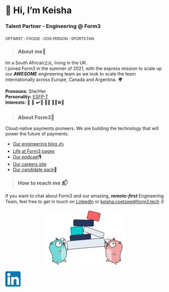 
# 👋 Hi, I’m Keisha
### Talent Partner - Engineering @ Form3<br> 
<sub>OPTIMIST ▫️ FOODIE ▫️ DOG PERSON ▫️ SPORTS FAN</sub>

>### About me👩

Im a South African🇿🇦, living in the UK.<br> I joined Form3 in the summer of 2021, with the express mission to scale up our ***AWESOME*** engineering team as we look to scale the team internationally across Europe, Canada and Argentina. 🌍

**Pronouns**: She/Her<br>
**Personality:** [ESFP-T](https://www.16personalities.com/esfp-personality)<br>
**Interests:** 🐶 🍣 🛩🌴 🧘‍♀️ 🏑🏉⚽️🏏
<div style="page-break-after: always;"></div>

>### About Form3🦄
Cloud-native payments pioneers. We are building the technology that will power the future of payments.<br>

<!-- Add anything to say to candidates below-->

- [Our engineering blog ✍️](https://www.form3.tech/engineering/content)
- [Life at Form3 pages](https://www.form3.tech/engineering/life-at-form3)
- [Our podcast](https://techpodcast.form3.tech/)🎙
- [Our careers site](https://www.form3.tech/careers)
- [Our candidate pack](https://github.com/form3tech-oss/candidate-pack)📖
>### How to reach me 📬
If you want to chat about Form3 and our amazing, ***remote-first*** Engineering Team, feel free to get in touch on [LinkedIn](https://www.linkedin.com/in/keisha-coetzee/) or keisha.coetzee@form3.tech ✌️
<!---
keisha-coetzee-form3/keisha-coetzee-form3 is a ✨ special ✨ repository because its `README.md` (this file) appears on your GitHub profile.
You can click the Preview link to take a look at your changes.
--->
<p align="center">
 <img src="https://github.com/adelina-simion-form3/adelina-simion-form3/blob/main/StackGophers.png?raw=true" width="50%"/>
</p>



<a href="https://www.linkedin.com/in/keisha-coetzee" target="_blank">  <!--Change my link on this line-->
   <img src="https://github.com/adelina-simion-form3/adelina-simion-form3/blob/main/linkedin.png?raw=true" width="48"/>
</a>
  
